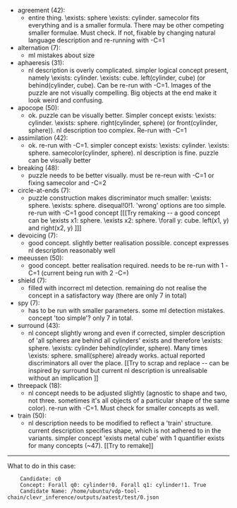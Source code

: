 - agreement (42):
    - entire thing. \exists: sphere \exists: cylinder. samecolor fits everything and is a smaller formula. There may be other competing smaller formulae. Must check. If not, fixable by changing natural language description and re-running with -C=1
- alternation (7):
    - ml mistakes about size
- aphaeresis (31):
    - nl description is overly complicated. simpler logical concept present, namely \exists: cylinder. \exists: cube. left(cylinder, cube) (or behind(cylinder, cube). Can be re-run with -C=1. Images of the puzzle are not visually compelling. Big objects at the end make it look weird and confusing.
- apocope (50):
    - ok. puzzle can be visually better. Simpler concept exists: \exists: cylinder. \exists: sphere. right(cylinder, sphere) (or front(cylinder, sphere)). nl description too complex. Re-run with -C=1
- assimilation (42):
    - ok. re-run with -C=1. simpler concept exists: \exists: cylinder. \exists: sphere. samecolor(cylinder, sphere). nl description is fine. puzzle can be visually better
- breaking (48):
    - puzzle needs to be better visually. must be re-reun with -C=1 or fixing samecolor and -C=2
- circle-at-ends (7):
    - puzzle construction makes discriminator much smaller: \exists: sphere. \exists: sphere. disequal!0!1. 'wrong' options are too simple. re-run with -C=1 good concept [[[Try remaking -- a good concept can be \exists x1: sphere. \exists x2: sphere. \forall y: cube. left(x1, y) and right(x2, y) ]]]
- devoicing (7):
    - good concept. slightly better realisation possible. concept expresses nl description reasonably well
- meeussen (50):
    - good concept. better realisation required. needs to be re-run with 1 -C=1 (current being run with 2 -C=<something>)
- shield (7):
    - filled with incorrect ml detection. remaining do not realise the concept in a satisfactory way (there are only 7 in total)
- spy (7):
    - has to be run with smaller parameters. some ml detection mistakes. concept 'too simple'? only 7 in total.
- surround (43):
    - nl concept slightly wrong and even if corrected, simpler description of 'all spheres are behind all cylinders' exists and therefore \exists: sphere. \exists: cylinder behind(cylinder, sphere). Many times \exists: sphere. small(sphere) already works. actual reported discriminators all over the place. [[Try to scrap and replace -- can be inspired by surround but current nl description is unrealisable without an implication ]]
- threepack (18):
    - nl concept needs to be adjusted slightly (agnostic to shape and two, not three. sometimes it's all objects of a particular shape of the same color). re-run with -C=1. Must check for smaller concepts as well.
- train (50):
    - nl description needs to be modified to reflect a 'train' structure. current description specifies shape, which is not adhered to in the variants. simpler concept 'exists metal cube' with 1 quantifier exists for many concepts (~47). [[Try to remake]]


----
What to do in this case:
```
    Candidate: c0
    Concept: Forall q0: cylinder!0. Forall q1: cylinder!1. True
    Candidate Name: /home/ubuntu/vdp-tool-chain/clevr_inference/outputs/aatest/test/0.json
 ```